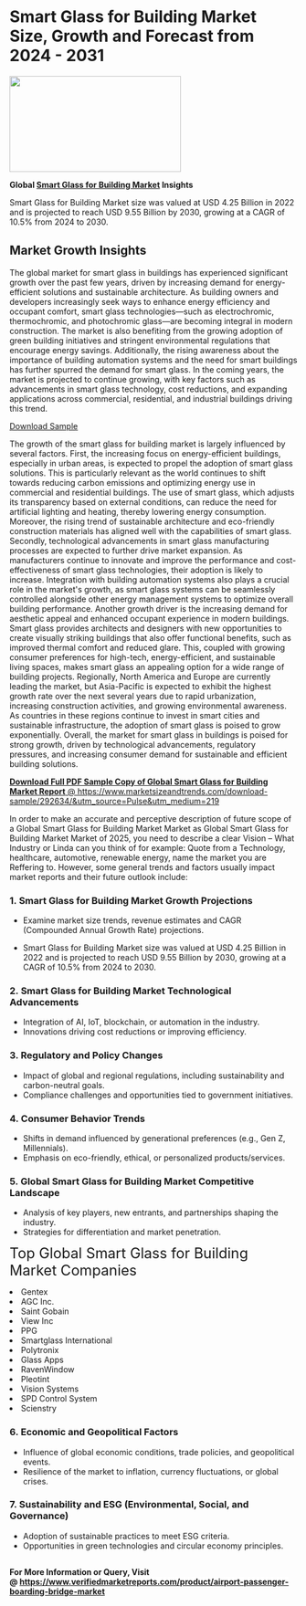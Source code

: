 <H1>Smart Glass for Building Market Size, Growth and Forecast from 2024 - 2031</H1><img class="aligncenter size-medium wp-image-584254" src="https://thirdeyenews.in/wp-content/uploads/2024/09/Global-Market-Research-300x168.jpeg" alt="" width="300" height="168" /><p><strong>Global&nbsp;<a href="https://www.marketsizeandtrends.com/download-sample/292634/&amp;utm_source=Pulse&amp;utm_medium=219">Smart Glass for Building Market</a> Insights</strong></p><p>Smart Glass for Building Market size was valued at USD 4.25 Billion in 2022 and is projected to reach USD 9.55 Billion by 2030, growing at a CAGR of 10.5% from 2024 to 2030.</p><p><h2>Market Growth Insights</h2> <p>The global market for smart glass in buildings has experienced significant growth over the past few years, driven by increasing demand for energy-efficient solutions and sustainable architecture. As building owners and developers increasingly seek ways to enhance energy efficiency and occupant comfort, smart glass technologies—such as electrochromic, thermochromic, and photochromic glass—are becoming integral in modern construction. The market is also benefiting from the growing adoption of green building initiatives and stringent environmental regulations that encourage energy savings. Additionally, the rising awareness about the importance of building automation systems and the need for smart buildings has further spurred the demand for smart glass. In the coming years, the market is projected to continue growing, with key factors such as advancements in smart glass technology, cost reductions, and expanding applications across commercial, residential, and industrial buildings driving this trend.</p> <p><a href="#">Download Sample</a></p> <p>The growth of the smart glass for building market is largely influenced by several factors. First, the increasing focus on energy-efficient buildings, especially in urban areas, is expected to propel the adoption of smart glass solutions. This is particularly relevant as the world continues to shift towards reducing carbon emissions and optimizing energy use in commercial and residential buildings. The use of smart glass, which adjusts its transparency based on external conditions, can reduce the need for artificial lighting and heating, thereby lowering energy consumption. Moreover, the rising trend of sustainable architecture and eco-friendly construction materials has aligned well with the capabilities of smart glass. Secondly, technological advancements in smart glass manufacturing processes are expected to further drive market expansion. As manufacturers continue to innovate and improve the performance and cost-effectiveness of smart glass technologies, their adoption is likely to increase. Integration with building automation systems also plays a crucial role in the market's growth, as smart glass systems can be seamlessly controlled alongside other energy management systems to optimize overall building performance. Another growth driver is the increasing demand for aesthetic appeal and enhanced occupant experience in modern buildings. Smart glass provides architects and designers with new opportunities to create visually striking buildings that also offer functional benefits, such as improved thermal comfort and reduced glare. This, coupled with growing consumer preferences for high-tech, energy-efficient, and sustainable living spaces, makes smart glass an appealing option for a wide range of building projects. Regionally, North America and Europe are currently leading the market, but Asia-Pacific is expected to exhibit the highest growth rate over the next several years due to rapid urbanization, increasing construction activities, and growing environmental awareness. As countries in these regions continue to invest in smart cities and sustainable infrastructure, the adoption of smart glass is poised to grow exponentially. Overall, the market for smart glass in buildings is poised for strong growth, driven by technological advancements, regulatory pressures, and increasing consumer demand for sustainable and efficient building solutions.</p> <p><a href="#"></p><p><span class=""><strong>Download Full PDF Sample Copy of Global Smart Glass for Building Market Report</strong> @ <a href="https://www.marketsizeandtrends.com/download-sample/292634/&amp;utm_source=Pulse&amp;utm_medium=219" target="_blank">https://www.marketsizeandtrends.com/download-sample/292634/&amp;utm_source=Pulse&amp;utm_medium=219</a></span></p><p>In order to make an accurate and perceptive description of future scope of a Global&nbsp;Smart Glass for Building Market Market as Global&nbsp;Smart Glass for Building Market Market of 2025, you need to describe a clear Vision &ndash; What Industry or Linda can you think of for example: Quote from a Technology, healthcare, automotive, renewable energy, name the market you are Reffering to. However, some general trends and factors usually impact market reports and their future outlook include:</p><h3>1.&nbsp;<strong>Smart Glass for Building Market Growth Projections</strong></h3><ul><li>Examine market size trends, revenue estimates and CAGR (Compounded Annual Growth Rate) projections.</li><li><p>Smart Glass for Building Market size was valued at USD 4.25 Billion in 2022 and is projected to reach USD 9.55 Billion by 2030, growing at a CAGR of 10.5% from 2024 to 2030.</p></li></ul><h3>2.&nbsp;<strong>Smart Glass for Building Market Technological Advancements</strong></h3><ul><li>Integration of AI, IoT, blockchain, or automation in the industry.</li><li>Innovations driving cost reductions or improving efficiency.</li></ul><h3>3.&nbsp;<strong>Regulatory and Policy Changes</strong></h3><ul><li>Impact of global and regional regulations, including sustainability and carbon-neutral goals.</li><li>Compliance challenges and opportunities tied to government initiatives.</li></ul><h3>4.&nbsp;<strong>Consumer Behavior Trends</strong></h3><ul><li>Shifts in demand influenced by generational preferences (e.g., Gen Z, Millennials).</li><li>Emphasis on eco-friendly, ethical, or personalized products/services.</li></ul><h3>5.&nbsp;<strong>Global Smart Glass for Building Market Competitive Landscape</strong></h3><ul><li>Analysis of key players, new entrants, and partnerships shaping the industry.</li><li>Strategies for differentiation and market penetration.</li></ul><p data-pm-slice="1 1 []"><span style="color: inherit; font-family: inherit; font-size: 25px;">Top Global Smart Glass for Building Market Companies</span></p><div class="" data-test-id=""><p><li>Gentex</li><li> AGC Inc.</li><li> Saint Gobain</li><li> View Inc</li><li> PPG</li><li> Smartglass International</li><li> Polytronix</li><li> Glass Apps</li><li> RavenWindow</li><li> Pleotint</li><li> Vision Systems</li><li> SPD Control System</li><li> Scienstry</li></p></div><h3>6.&nbsp;<strong>Economic and Geopolitical Factors</strong></h3><ul><li>Influence of global economic conditions, trade policies, and geopolitical events.</li><li>Resilience of the market to inflation, currency fluctuations, or global crises.</li></ul><h3>7.&nbsp;<strong>Sustainability and ESG (Environmental, Social, and Governance)</strong></h3><ul><li>Adoption of sustainable practices to meet ESG criteria.</li><li>Opportunities in green technologies and circular economy principles.</li></ul><h2><strong style="font-size: 14px;">For More Information or Query, Visit @&nbsp;</strong><a style="background-color: #ffffff; font-size: 14px;" href="https://www.marketsizeandtrends.com/report/smart-glass-for-building-market/" target="_blank">https://www.verifiedmarketreports.com/product/airport-passenger-boarding-bridge-market</a></h2>
